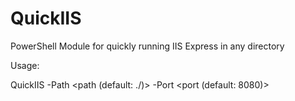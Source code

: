 # QuickIIS
PowerShell Module for quickly running IIS Express in any directory

Usage:

QuickIIS -Path <path (default: ./)> -Port <port (default: 8080)>
